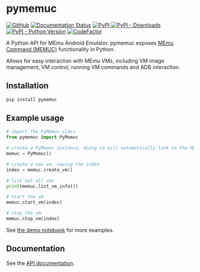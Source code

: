 # pymemuc

[![GitHub](https://img.shields.io/github/license/pyclashbot/pymemuc)](LICENSE) [![Documentation Status](https://readthedocs.org/projects/pymemuc/badge/?version=latest)][full_doc] [![PyPI](https://img.shields.io/pypi/v/pymemuc) ![PyPI - Downloads](https://img.shields.io/pypi/dm/pymemuc)][pypi_link] [![PyPI - Python Version](https://img.shields.io/pypi/pyversions/pymemuc)][python_link] [![CodeFactor](https://www.codefactor.io/repository/github/pyclashbot/pymemuc/badge)][codefactor_link]

A Python API for MEmu Android Emulator.
pymemuc exposes [MEmu Command (MEMUC)][memuc_docs] functionality in Python.

Allows for easy interaction with MEmu VMs, including VM image management, VM control, running VM commands and ADB interaction.

## Installation

```bash
pip install pymemuc
```

## Example usage

```python
# import the PyMemuc class
from pymemuc import PyMemuc

# create a PyMemuc instance, doing so will automatically link to the MEMUC executable
memuc = PyMemuc()

# create a new vm, saving the index
index = memuc.create_vm()

# list out all vms
print(memuc.list_vm_info())

# start the vm
memuc.start_vm(index)

# stop the vm
memuc.stop_vm(index)
```

See [the demo notebook][demo_notebook] for more examples.

## Documentation

See the [API documentation][full_doc].

[python_link]: https://www.python.org/
[pypi_link]: https://pypi.org/project/pymemuc/
[codefactor_link]: https://www.codefactor.io/repository/github/pyclashbot/pymemuc
[memuc_docs]: https://www.memuplay.com/blog/memucommand-reference-manual.html
[demo_notebook]: demo/demo.ipynb
[full_doc]: https://pymemuc.pyclashbot.app/
